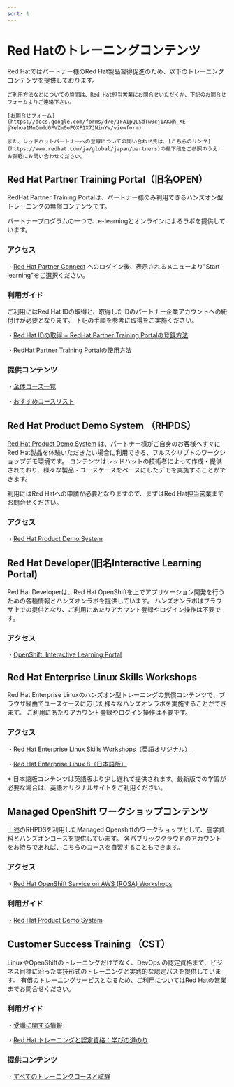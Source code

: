 ```yaml
---
sort: 1
---
```


# Red Hatのトレーニングコンテンツ

Red Hatではパートナー様のRed Hat製品習得促進のため、以下のトレーニングコンテンツを提供しております。

```note
ご利用方法などについての質問は、Red Hat担当営業にお問合せいただくか、下記のお問合せフォームよりご連絡下さい。

[お問合せフォーム](https://docs.google.com/forms/d/e/1FAIpQLSdTw0cjIAKxh_XE-jYehoa1MnCmdd0FVZm0oPQXF1X7JNinYw/viewform)

また、レッドハットパートナーへの登録についての問い合わせ先は、[こちらのリンク](https://www.redhat.com/ja/global/japan/partners)の最下段をご参照のうえ、お気軽にお問い合わせください。
```

## Red Hat Partner Training Portal（旧名OPEN）

RedHat Partner Training Portalは、パートナー様のみ利用できるハンズオン型トレーニングの無償コンテンツです。

パートナープログラムの一つで、e-learningとオンラインによるラボを提供しています。

### アクセス
・[Red Hat Partner Connect](https://partnercenter.redhat.com/Dashboard_page) へのログイン後、表示されるメニューより"Start learning"をご選択ください。

### 利用ガイド
ご利用にはRed Hat IDの取得と、取得したIDのパートナー企業アカウントへの紐付けが必要となります。
下記の手順を参考に取得をご実施ください。

・[Red Hat IDの取得 + RedHat Partner Training Portalの登録方法](https://rh-open.github.io/training/registration.html)

・[RedHat Partner Training Portalの使用方法](https://rh-open.github.io/training/usage.html)

### 提供コンテンツ
・[全体コース一覧](https://connect.redhat.com/en/training/course-catalog)

・[おすすめコースリスト](https://rh-open.github.io/assets/docs/OPEN%20Basic%20Step-up%20Guide.pdf)

## Red Hat Product Demo System （RHPDS）

[Red Hat Product Demo System](https://connect.redhat.com/en/training/product-demo-system) は、パートナー様がご自身のお客様へすぐにRed Hat製品を体験いただきたい場合に利用できる、フルスクリプトのワークショップデモ環境です。
コンテンツはレッドハットの技術者によって作成・提供されており、様々な製品・ユースケースをベースにしたデモを実施することができます。

利用にはRed Hatへの申請が必要となりますので、まずはRed Hat担当営業までお問合せください。

### アクセス
・[Red Hat Product Demo System](https://rhpds.redhat.com/service/explorer)

## Red Hat Developer(旧名Interactive Learning Portal)
Red Hat Developerは、Red Hat OpenShiftを上でアプリケーション開発を行うための各種情報とハンズオンラボを提供しています。
ハンズオンラボはブラウザ上での提供となり、ご利用にあたりアカウント登録やログイン操作は不要です。

### アクセス

・[OpenShift: Interactive Learning Portal](https://learn.openshift.com/)

## Red Hat Enterprise Linux Skills Workshops

Red Hat Enterprise Linuxのハンズオン型トレーニングの無償コンテンツで、ブラウザ経由でユースケースに応じた様々なハンズオンラボを実施することができます。
ご利用にあたりアカウント登録やログイン操作は不要です。

### アクセス
・[Red Hat Enterprise Linux Skills Workshops（英語オリジナル）](https://lab.redhat.com/)

・[Red Hat Enterprise Linux 8（日本語版）](https://sites.google.com/view/explore-rhel8)

※ 日本語版コンテンツは英語版より少し遅れて提供されます。最新版での学習が必要な場合は、英語オリジナルサイトをご利用ください。

## Managed OpenShift ワークショップコンテンツ

上述のRHPDSを利用したManaged Openshiftのワークショップとして、座学資料とハンズオンコースを提供しています。
各パブリッククラウドのアカウントをお持ちであれば、こちらのコースを自習することもできます。

### アクセス
・[Red Hat OpenShift Service on AWS (ROSA) Workshops](https://h-kojima.github.io/rosa-workshop/)

### 利用ガイド

・[Red Hat Product Demo System](https://connect.redhat.com/en/training/product-demo-system)

## Customer Success Training （CST）

LinuxやOpenShiftのトレーニングだけでなく、DevOps の認定資格まで、ビジネス目標に沿った実技形式のトレーニングと実践的な認定パスを提供しています。
有償のトレーニングサービスとなるため、ご利用についてはRed Hatの営業までお問合せください。

### 利用ガイド

・[受講に関する情報](https://www.redhat.com/ja/explore/training/training-info)

・[Red Hat トレーニングと認定資格：学びの道のり](https://www.redhat.com/ja/services/training-and-certification)

### 提供コンテンツ

・[すべてのトレーニングコースと試験](https://www.redhat.com/ja/services/training/all-courses-exams)
